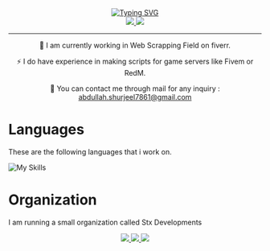 <div align='center'>
<a href="https://git.io/typing-svg"><img src="https://readme-typing-svg.demolab.com?font=Fira+Code&pause=1000&width=435&lines=Hi+There+!;I+am+Muhammad+Abdullah+Shurjeel" alt="Typing SVG" /></a>
</div>

<div align = 'center'>
<a href="https://www.linkedin.com/in/muhammad-abdullah-shurjeel-85410b329/"><img src="https://img.shields.io/badge/Linkedin-blue?style=for-the-badge&logo=linkedin"/> </a>
<a href="https://www.fiverr.com/adbullahsh?up_rollout=true"><img src="https://img.shields.io/badge/Fiverr-00BF40?style=for-the-badge&logo=fiverr&logoColor=black"/> </a>

</div>

<hr>
<div align="center">
🔭 I am currently working in Web Scrapping Field on fiverr.


⚡ I do have experience in making scripts for game servers like Fivem or RedM.

💬 You can contact me through mail for any inquiry : abdullah.shurjeel7861@gmail.com

</div>

# Languages

These are the following languages that i work on.

![My Skills](https://skillicons.dev/icons?i=lua,py)

# Organization

I am running a small organization called Stx Developments
<div align='center'>
<a href="https://github.com/Stx-Development"><img src="https://img.shields.io/badge/Github-white?style=for-the-badge&logo=github&logoColor=black"/> </a>
<a href="https://stxlabs.tebex.io"><img src="https://img.shields.io/badge/Tebex-white?style=for-the-badge&logo=tebex&color=black"/> </a>
<a href="https://discord.gg/fPjSxEHFMt"><img src="https://img.shields.io/badge/Discord-blue?style=for-the-badge&logo=discord&color=grey"/> </a>
</div>

